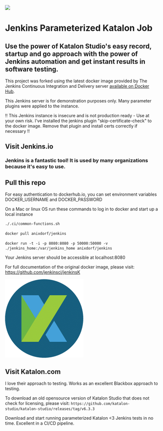 <img src="https://jenkins.io/sites/default/files/jenkins_logo.png"/>

# Jenkins Parameterized Katalon Job
## Use the power of Katalon Studio's easy record, startup and go approach with the power of Jenkins automation and get instant results in software testing.

This project was forked using the latest docker image provided by The Jenkins Continuous Integration and Delivery server [available on Docker Hub](https://hub.docker.com/r/jenkins/jenkins).

This Jenkins server is for demonstration purposes only. Many parameter plugins were applied to the instance.

!! This Jenkins instance is insecure and is not production ready - Use at your own risk. I've installed the jenkins plugin "skip-certificate-check" to the docker image. Remove that plugin and install certs correctly if necessary  !!

## Visit Jenkins.io ##
### Jenkins is a fantastic tool! It is used by many organizations because it's easy to use. ##

## Pull this repo  ##

For easy authentication to dockerhub.io, you can set environment variables DOCKER_USERNAME and DOCKER_PASSWORD

On a Mac or linux OS run these commands to log in to docker and start up a local instance
```
./.ci/common-functions.sh

docker pull anixdorf/jenkins

docker run -t -i -p 8080:8080 -p 50000:50000 -v ./jenkins_home:/var/jenkins_home anixdorf/jenkins
```

Your Jenkins server should be accessible at localhost:8080

For full documentation of the original docker image, please visit:
https://github.com/jenkinsci/jenkinsK

![Katalon](download.png) 
## Visit Katalon.com ##

I love their approach to testing. Works as an excellent Blackbox approach to testing.

To download an old opensource version of Katalon Studio that does not check for licensing, please visit: 
```https://github.com/katalon-studio/katalon-studio/releases/tag/v6.3.3```

Download and start running parameterized Katalon <3 Jenkins tests in no time. Excellent in a CI/CD pipeline.


